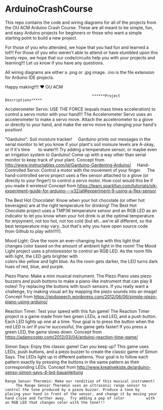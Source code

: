 # ArduinoCrashCourse
This repo contains the code and wiring diagrams for all of the projects from the OU ACM Arduino Crash Course.  These are all meant to be simple, fun, and easy Arduino projects for beginners or those who want a simple starting point to build a new project.  

For those of you who attended, we hope that you had fun and learned a lot!!! For those of you who weren't able to attend or have stumbled upon this lovely repo, we hope that our code/circuits help you with your projects and learning!!! Let us know if you have any questions.

All wiring diagrams are either a .png or .jpg image.  .ino is the file extension for Arduino IDE projects.

Happy making!!!! 
❤️ OU ACM
                                            
                                            ******Project Descriptions*****
  Accelerometer Servo: USE THE FORCE (equals mass times acceleration) to control a servo motor with your hand!!!
         The Accelerometer Servo uses an accelerometer to make a servo move.  Attach the accelerometer to a glove or directly to your            hand, and make the servo move by changing your hand's position!
  
  "Garduino": Soil moisture tracker! 
      Garduino prints out messages in the serial monitor to let you know if your plant's soil moisure levels are A-okay, or if it's time       to water!!! Try adding a temperature sensor, or maybe even an irrigation system to Garduino!  Come up with a way other than serial       monitor to keep track of your plant.  Concept from http://www.instructables.com/id/Garduino-Gardening-Arduino/
     
  Hand-Controlled Servo: Control a motor with the movement of your finger.
      The hand-controlled servo project uses a flex sensor attached to a glove (or directly to your finger!) to control a servo motor.         How cool would this be if you made it wireless! Concept from 
      https://learn.sparkfun.com/tutorials/sik-experiment-guide-for-arduino---v32/all#experiment-9-using-a-flex-sensor
    
  The Best Hot Chocolate!: Know when your hot chocolate (or other hot beverages) are at the right temperature for drinking!
      The Best Hot Chocolate project uses a TMP36 temperature sensor and an RGB LED as an indicator to let you know when your hot drink       is at the optimal temperature for enjoyment, not too hot, not too cold (but eh...we're all different, so the best temperature may       vary...but that's why you have open source code from Github to play with!!!!!).
      
   Mood Light: Give the room an ever-changing hue with this light that changes color based on the amount of ambient light in the room!
      The Mood Light project uses a photoresistor to control an RGB LED.  As the room fills with light, the LED gets brighter with       
      colors like yellow and light blue.  As the room gets darker, the LED turns dark hues of red, blue, and purple.
   
   Piezo Piano: Make a mini musical instrument.
       The Piezo Piano uses piezo buzzers and push buttons to make a piano-like instrument that can play 8 notes!  Try replacing the            buttons with touch sensors.  If you really want a challenge, try making visual art by mapping the piezo sounds into an image!            Concept from https://godspeech.wordpress.com/2012/06/06/simple-piezo-piano-using-arduino/
       
   Reaction Timer: Test your speed with this fun game!
        The Reaction Timer project is a game made from two green LEDs, a red LED, and a push button.  Each LED lights up one at a time.         Your goal is to press the button when the red LED is on!  If you're successful, the game gets faster! If you press a green LED,         the game slows down.  Concept from https://adamcoster.com/2012/03/04/arduino-reaction-time-game/
        
   Simon Says: Enjoy this classic game!
        Can you keep up? This game uses LEDs, push buttons, and a piezo buzzer to create the classic game of Simon Says.  The LEDs light         up in different patterns.  Your goal is to follow each pattern exactly by pressing the buttons in the same pattern as their    
        corresponding LEDs.  Concept from http://www.kreativekiste.de/arduino-senso-simon-says-4-led-bauanleitung
               
    Range Sensor Theremin: Make our rendition of this musical instrument!
         The Range Sensor Theremin uses an ultrasonic range sensor to control the tone produced by a piezo buzzer. Produce a tone by              placing your hand in front of the sensor, and change it by moving your hand close and farther away.  Try adding a pop of color          with an RGB LED that changes color with the tone!!!
